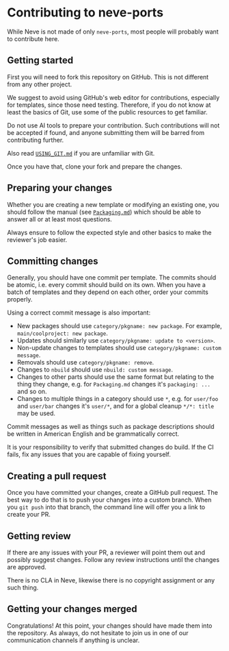 # Contributing to neve-ports

While Neve is not made of only `neve-ports`, most people will probably want
to contribute here.

## Getting started

First you will need to fork this repository on GitHub. This is not different
from any other project.

We suggest to avoid using GitHub's web editor for contributions, especially
for templates, since those need testing. Therefore, if you do not know at
least the basics of Git, use some of the public resources to get familiar.

Do not use AI tools to prepare your contribution. Such contributions will
not be accepted if found, and anyone submitting them will be barred from
contributing further.

Also read [`USING_GIT.md`](USING_GIT.md) if you are unfamiliar with Git.

Once you have that, clone your fork and prepare the changes.

## Preparing your changes

Whether you are creating a new template or modifying an existing one, you
should follow the manual (see [`Packaging.md`](Packaging.md)) which should be
able to answer all or at least most questions.

Always ensure to follow the expected style and other basics to make the
reviewer's job easier.

## Committing changes

Generally, you should have one commit per template. The commits should be
atomic, i.e. every commit should build on its own. When you have a batch
of templates and they depend on each other, order your commits properly.

Using a correct commit message is also important:

* New packages should use `category/pkgname: new package`. For
  example, `main/coolproject: new package`.
* Updates should similarly use `category/pkgname: update to <version>`.
* Non-update changes to templates should use `category/pkgname: custom message`.
* Removals should use `category/pkgname: remove`.
* Changes to `nbuild` should use `nbuild: custom message`.
* Changes to other parts should use the same format but relating to the thing
  they change, e.g. for `Packaging.md` changes it's `packaging: ...` and so on.
* Changes to multiple things in a category should use `*`, e.g. for `user/foo`
  and `user/bar` changes it's `user/*`, and for a global cleanup `*/*: title`
  may be used.

Commit messages as well as things such as package descriptions should be
written in American English and be grammatically correct.

It is your responsibility to verify that submitted changes do build. If the
CI fails, fix any issues that you are capable of fixing yourself.

## Creating a pull request

Once you have committed your changes, create a GitHub pull request. The best
way to do that is to push your changes into a custom branch. When you `git push`
into that branch, the command line will offer you a link to create your PR.

## Getting review

If there are any issues with your PR, a reviewer will point them out and possibly
suggest changes. Follow any review instructions until the changes are approved.

There is no CLA in Neve, likewise there is no copyright assignment or any
such thing.

## Getting your changes merged

Congratulations! At this point, your changes should have made them into the
repository. As always, do not hesitate to join us in one of our communication
channels if anything is unclear.
